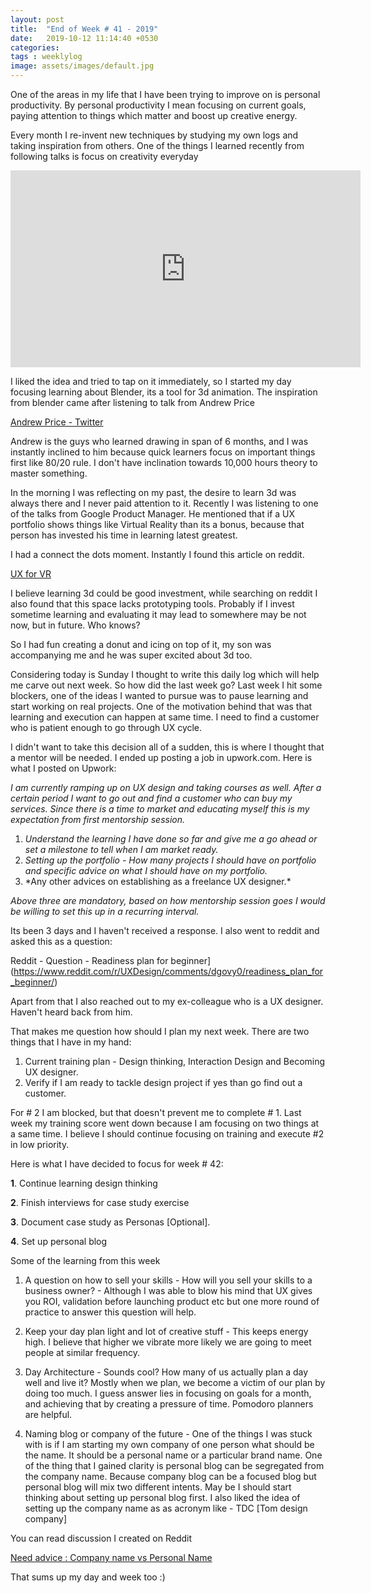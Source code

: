 ```yaml
---
layout: post
title:  "End of Week # 41 - 2019"
date:   2019-10-12 11:14:40 +0530
categories: 
tags : weeklylog
image: assets/images/default.jpg
---
```


One of the areas in my life that I have been trying to improve on is personal productivity.  By personal productivity I mean focusing on current goals, paying attention to things which matter and boost up creative energy.

Every month I re-invent new techniques by studying my own logs and taking inspiration from others.  One of the things I learned recently from following talks is focus on creativity everyday


 <iframe width="560" height="315"
src="https://www.youtube.com/embed/FEOjCUkjG0k" 
frameborder="0" 
allow="accelerometer; autoplay; encrypted-media; gyroscope; picture-in-picture" 
allowfullscreen></iframe>


I liked the idea and tried to tap on it immediately, so I started my day focusing learning about Blender, its a tool for 3d animation.  The inspiration from blender came after listening to talk from Andrew Price

[Andrew Price - Twitter](https://twitter.com/andrewpprice) 

Andrew is the guys who learned drawing in span of 6 months, and I was instantly inclined to him because quick learners focus on important things first like 80/20 rule. I don't have inclination towards 10,000 hours theory to master something.

In the morning I was reflecting on my past, the desire to learn 3d was always there and I never paid attention to it.  Recently I was listening to one of the talks from Google Product Manager. He mentioned that if a UX portfolio shows things like Virtual Reality than its a bonus, because that person has invested his time in learning latest greatest. 

I had a connect the dots moment. Instantly I found this article on reddit.

[UX for VR](https://www.uxofvr.com/)

I believe learning 3d could be good investment, while searching on reddit I also found that this space lacks prototyping tools.  Probably if I invest sometime learning and evaluating it may lead to somewhere may be not now, but in future. Who knows?

So I had fun creating a donut and icing on top of it, my son was accompanying me and he was super excited about 3d too.  

Considering today is Sunday I thought to write this daily log which will help me carve out next week. So how did the last week go?  Last week I hit some blockers, one of the ideas I wanted to pursue was to pause learning and start working on real projects.  One of the motivation behind that was that learning and execution can happen at same time.  I need to find a customer who is patient enough to go through UX cycle.  

I didn't want to take this decision all of a sudden, this is where I thought that a mentor will be needed.  I ended up posting a job in upwork.com.  Here is what I posted on Upwork:

*I am currently ramping up on UX design and taking courses as well. After a certain period I want to go out and find a customer who can buy my services. Since there is a time to market and educating myself this is my expectation from first mentorship session.*

1. *Understand the learning I have done so far and give me a go ahead or set a milestone to tell when I am market ready.*
2. *Setting up the portfolio - How many projects I should have on portfolio and specific advice on what I should have on my portfolio.*
3. *Any other advices on establishing as a freelance UX designer.\*

*Above three are mandatory, based on how mentorship session goes I would be willing to set this up in a recurring interval.*

Its been 3 days and I haven't received a response.  I also went to reddit and asked this as a question:

Reddit - Question - Readiness plan for beginner](https://www.reddit.com/r/UXDesign/comments/dgovy0/readiness_plan_for_beginner/)

Apart from that I also reached out to my ex-colleague who is a UX designer. Haven't heard back from him.

That makes me question how should I plan my next week.  There are two things that I have in my hand:

1. Current training plan - Design thinking, Interaction Design and Becoming UX designer.
2. Verify if I am ready to tackle design project if yes than go find out a customer.

For # 2 I am blocked, but that doesn't prevent me to complete # 1.  Last week my training score went down because I am focusing on two things at a same time.  I believe I should continue focusing on training and execute #2 in low priority.

Here is what I have decided to focus for week # 42:

**1**. Continue learning design thinking

**2**. Finish interviews for case study exercise

**3**. Document case study as Personas [Optional].

**4**. Set up personal blog

Some of the learning from this week

1. A question on how to sell your skills - How will you sell your skills to a business owner? - Although I was able to blow his mind that UX gives you ROI, validation before launching product etc but one more round of practice to answer this question will help.

2. Keep your day plan light and lot of creative stuff - This keeps energy high.  I believe that higher we vibrate more likely we are going to meet people at similar frequency.

3. Day Architecture - Sounds cool?  How many of us actually plan a day well and live it?  Mostly when we plan, we become a victim of our plan by doing too much.  I guess answer lies in focusing on goals for a month, and achieving that by creating a pressure of time.  Pomodoro planners are helpful.

4. Naming blog or company of the future - One of the things I was stuck with is if I am starting my own company of one person what should be the name.  It should be a personal name or a particular brand name.  One of the thing that I gained clarity is personal blog can be segregated from the company name.  Because company blog can be a focused blog but personal blog will mix two different intents. May be I should start thinking about setting up personal blog first.   I also liked the idea of setting up the company name as as acronym like - TDC [Tom design company]

You can read discussion I created on Reddit

[Need advice : Company name vs Personal Name](https://www.reddit.com/r/UXDesign/comments/dfa02e/need_advice_company_name_vs_personal_name_for/)

That sums up my day and week too :)

   